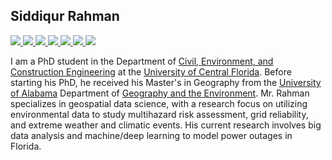 ## Siddiqur Rahman
<p align="left">
<a href="https://github.com/siddik95?tab=followers">
  <img src="https://img.shields.io/github/followers/siddik95?label=Followers&logo=github&style=flat-square" />
</a>

</a>
<a href="https://scholar.google.com/citations?user=KtDRm00AAAAJ&hl=en">
  <img src="https://img.shields.io/badge/Google-Scholar-crimson?style=flat-square" />
</a>
<a href="https://www.linkedin.com/in/msrahman21/">
  <img src="https://img.shields.io/badge/My-LinkedIn-blue?style=flat-square&logo=LinkedIn&logoColor=white" />
</a>
<a href="https://core-lab.weebly.com/people.html">
  <img src="https://img.shields.io/badge/CORE-LAB-orange?style=flat-square" />
</a>
<a href="https://drive.google.com/file/d/1t9gPiiKcvA7IwoHZ2WaGAzrtqKa_268g/view?usp=sharing">
  <img src="https://img.shields.io/badge/My-CV-cyan?style=flat-square" />
</a>
<a href="https://siddik95.github.io/">
  <img src="https://img.shields.io/badge/Personal-Website-emerald?style=flat-square" />
</a>
<a href="https://github.com/siddik95">
  <img src="https://visitor-badge.laobi.icu/badge?page_id=siddik95.siddik95&label=Profile%20Views&logo=github&style=flat-square&logoColor=white&color=maroon" />
</a>

  </p>


I am a PhD student in the Department of [Civil, Environment, and Construction Engineering](https://www.cece.ucf.edu/) at the [University of Central Florida](https://www.ucf.edu/). Before starting his PhD, he received his Master's in Geography from the [University of Alabama](https://www.ua.edu/) Department of [Geography and the Environment](https://geography.ua.edu/). Mr. Rahman specializes in geospatial data science, with a research focus on utilizing environmental data to study multihazard risk assessment, grid reliability, and extreme weather and climatic events. His current research involves big data analysis and machine/deep learning to model power outages in Florida.

